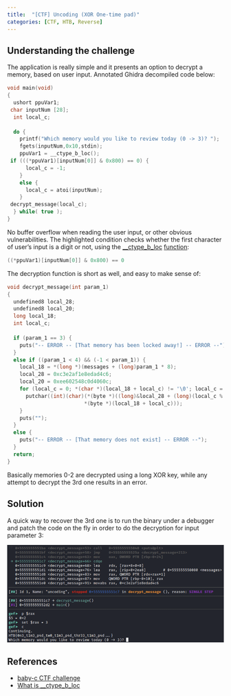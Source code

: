 ```yaml
---
title:  "[CTF] Uncoding (XOR One-time pad)"
categories: [CTF, HTB, Reverse]
---
```


## Understanding the challenge

The application is really simple and it presents an option to decrypt a memory, based on user input. Annotated Ghidra decompiled code below: 

```c
void main(void)
{
  ushort ppuVar1;
 char inputNum [28];
  int local_c;
  
  do {
    printf("Which memory would you like to review today (0 -> 3)? ");
    fgets(inputNum,0x10,stdin);
    ppuVar1 = __ctype_b_loc();
 if (((*ppuVar1)[inputNum[0]] & 0x800) == 0) {
      local_c = -1;
    }
    else {
      local_c = atoi(inputNum);
    }
 decrypt_message(local_c);
  } while( true );
}
```

No buffer overflow when reading the user input, or other obvious vulnerabilities. The highlighted condition checks whether the first character of user’s input is a digit or not, using the [__ctype_b_loc](https://braincoke.fr/blog/2018/05/what-is-ctype-b-loc/) [function](https://ctftime.org/writeup/32308):

```c
((*ppuVar1)[inputNum[0]] & 0x800) == 0
```

The decryption function is short as well, and easy to make sense of:

```c
void decrypt_message(int param_1)
{
  undefined8 local_28;
  undefined8 local_20;
  long local_18;
  int local_c;
  
  if (param_1 == 3) {
    puts("-- ERROR -- [That memory has been locked away!] -- ERROR --");
  }
  else if ((param_1 < 4) && (-1 < param_1)) {
    local_18 = *(long *)(messages + (long)param_1 * 8);
    local_28 = 0xc3e2af1e8edad4c6;
    local_20 = 0xee602548c0d4060c;
    for (local_c = 0; *(char *)(local_18 + local_c) != '\0'; local_c = local_c + 1) {
      putchar((int)(char)(*(byte *)((long)&local_28 + (long)(local_c % 0x10)) ^
                         *(byte *)(local_18 + local_c)));
    }
    puts("");
  }
  else {
    puts("-- ERROR -- [That memory does not exist] -- ERROR --");
  }
  return;
}
```

Basically memories 0-2 are decrypted using a long XOR key, while any attempt to decrypt the 3rd one results in an error. 

## Solution

A quick way to recover the 3rd one is to run the binary under a debugger and patch the code on the fly in order to do the decryption for input parameter 3:

![GDB](/assets/images/Uncoding/gdb.png)

## References
* [baby-c CTF challenge](https://ctftime.org/writeup/32308)
* [What is __ctype_b_loc](https://braincoke.fr/blog/2018/05/what-is-ctype-b-loc/)
